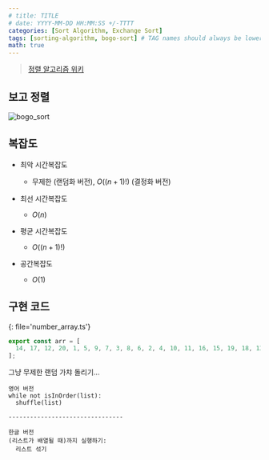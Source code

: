 ```yaml
---
# title: TITLE
# date: YYYY-MM-DD HH:MM:SS +/-TTTT
categories: [Sort Algorithm, Exchange Sort]
tags: [sorting-algorithm, bogo-sort] # TAG names should always be lowercase
math: true
---
```


> [정렬 알고리즘 위키](https://ko.wikipedia.org/wiki/%EC%A0%95%EB%A0%AC_%EC%95%8C%EA%B3%A0%EB%A6%AC%EC%A6%98)

## 보고 정렬

![bogo_sort](../../../../assets/image/sort/gif/bogo_sort.gif)

## 복잡도

- 최악 시간복잡도

  - 무제한 (랜덤화 버전), $O((n+1)!)$ (결정화 버전)

- 최선 시간복잡도

  - $O(n)$

- 평균 시간복잡도

  - $O((n+1)!)$

- 공간복잡도

  - $O(1)$

## 구현 코드

{: file='number_array.ts'}

```ts
export const arr = [
  14, 17, 12, 20, 1, 5, 9, 7, 3, 8, 6, 2, 4, 10, 11, 16, 15, 19, 18, 13,
];
```

그냥 무제한 랜덤 가챠 돌리기...

```
영어 버전
while not isInOrder(list):
  shuffle(list)

--------------------------------

한글 버전
(리스트가 배열될 때)까지 실행하기:
  리스트 섞기
```
